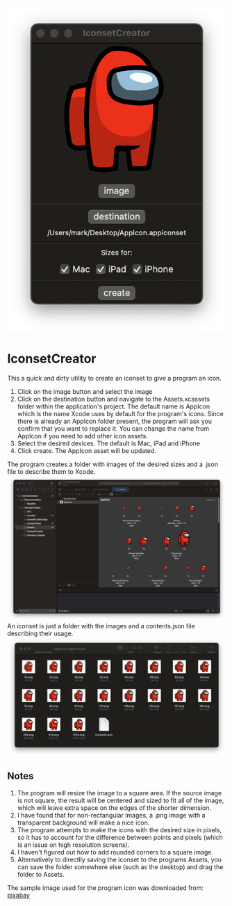![Screen Shot](./readme%20media/Screen%20Shot.png)
# IconsetCreator
This a quick and dirty utility to create an iconset to give a program an icon.


1. Click on the image button and select the image
2. Click on the destination button and navigate to the Assets.xcassets folder within the application's project. The default name is AppIcon which is the name Xcode uses by default for the program's icons. Since there is already an AppIcon folder present, the program will ask you confirm that you want to replace it. You can change the name from AppIcon if you need to add other icon assets.
3. Select the desired devices. The default is Mac, iPad and iPhone
4. Click create. The AppIcon asset will be updated.

The program creates a folder with images of the desired sizes and a .json file to describe them to Xcode.
![Xcode](./readme%20media/Xcode.png)
An iconset is just a folder with the images and a contents.json file describing their usage.
![AppIcon Folder](./readme%20media/AppIcon%20Folder.png)

## Notes
1. The program will resize the image to a square area. If the source image is not square, the result will be centered and sized to fit all of the image, which will leave extra space on the edges of the shorter dimension.
2. I have found that for non-rectangular images, a .png image with a transparent background will make a nice icon.
3. The program attempts to make the icons with the desired size in pixels, so it has to account for the difference between points and pixels (which is an issue on high resolution screens).
4. I haven't figured out how to add rounded corners to a square image.
5. Alternatively to directlly saving the iconset to the programs Assets, you can save the folder somewhere else (such as the desktop) and drag the folder to Assets.

The sample image used for the program icon was downloaded from:
[pixabay][926fbd31]

  [926fbd31]: https://pixabay.com/illustrations/among-us-icon-crewmate-imposter-6008615/ "Imposter"
  
